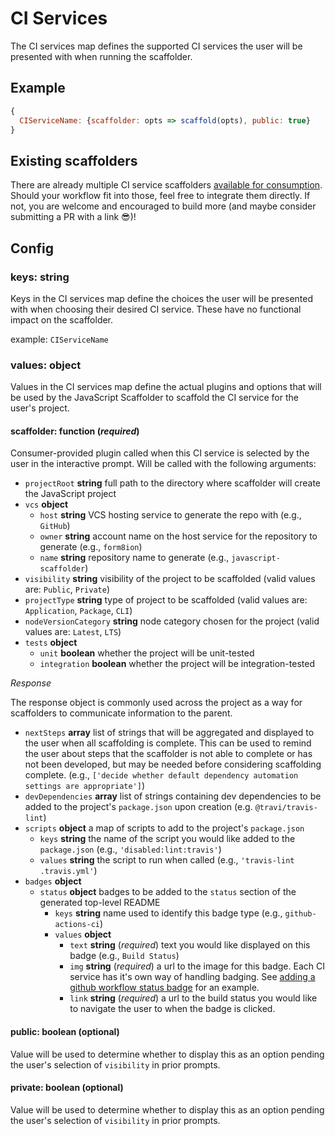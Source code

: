 # CI Services

The CI services map defines the supported CI services the user will be
presented with when running the scaffolder.

## Example

```javascript
{
  CIServiceName: {scaffolder: opts => scaffold(opts), public: true}
}
```

## Existing scaffolders
There are already multiple CI service scaffolders [available for
consumption](https://github.com/form8ion/awesome#continuous-integration-services).
Should your workflow fit into those, feel free to integrate them directly. If
not, you are welcome and encouraged to build more (and maybe consider
submitting a PR with a link 😎)!

## Config

### keys: __string__

Keys in the CI services map define the choices the user will be presented with
when choosing their desired CI service. These have no functional impact on the
scaffolder.

example: `CIServiceName`

### values: __object__

Values in the CI services map define the actual plugins and options that will
be used by the JavaScript Scaffolder to scaffold the CI service for the user's
project.

#### scaffolder: __function__ (_required_)

Consumer-provided plugin called when this CI service is selected by the
user in the interactive prompt. Will be called with the following arguments:

* `projectRoot` __string__ full path to the directory where scaffolder will
  create the JavaScript project
* `vcs` __object__
  * `host` __string__ VCS hosting service to generate the repo with (e.g., `GitHub`)
  * `owner` __string__ account name on the host service for the repository to
    generate (e.g., `form8ion`)
  * `name` __string__ repository name to generate (e.g., `javascript-scaffolder`)
* `visibility` __string__ visibility of the project to be scaffolded (valid
  values are: `Public`, `Private`)
* `projectType` __string__ type of project to be scaffolded (valid values are:
  `Application`, `Package`, `CLI`)
* `nodeVersionCategory` __string__ node category chosen for the project (valid
  values are: `Latest`, `LTS`)
* `tests` __object__
  * `unit` __boolean__ whether the project will be unit-tested
  * `integration` __boolean__ whether the project will be integration-tested

*Response*

The response object is commonly used across the project as a way for scaffolders
to communicate information to the parent.

* `nextSteps` __array__ list of strings that will be aggregated and displayed
  to the user when all scaffolding is complete. This can be used to remind the
  user about steps that the scaffolder is not able to complete or has not been
  developed, but may be needed before considering scaffolding complete.  (e.g.,
  `['decide whether default dependency automation settings are appropriate']`)
* `devDependencies` __array__ list of strings containing dev dependencies to
  be added to the project's `package.json` upon creation (e.g.
  `@travi/travis-lint`)
* `scripts` __object__ a map of scripts to add to the project's
  `package.json`
  * `keys` __string__ the name of the script you would like added to the
    `package.json` (e.g., `'disabled:lint:travis'`)
  * `values` __string__ the script to run when called (e.g., `'travis-lint
    .travis.yml'`)
* `badges` __object__
  * `status` __object__ badges to be added to the `status` section of the
    generated top-level README
    * `keys` __string__ name used to identify this badge type (e.g.,
      `github-actions-ci`)
    * `values` __object__
      * `text` __string__ (_required_) text you would like displayed on this
        badge (e.g., `Build Status`)
      * `img` __string__ (_required_) a url to the image for this badge. Each
        CI service has it's own way of handling badging. See [adding a github
        workflow status
        badge](https://docs.github.com/en/free-pro-team@latest/actions/managing-workflow-runs/adding-a-workflow-status-badge)
        for an example.
      * `link` __string__ (_required_) a url to the build status you would like
        to navigate the user to when the badge is clicked.

#### public: boolean (optional)

Value will be used to determine whether to display this as an option pending
the user's selection of `visibility` in prior prompts.

#### private: boolean (optional)

Value will be used to determine whether to display this as an option pending
the user's selection of `visibility` in prior prompts.
